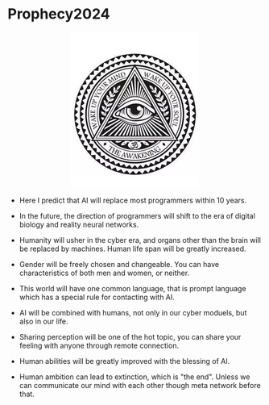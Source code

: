 # Prophecy2024

<p align="center">
  <img src="img/logo.png" alt="avatar">
</p>

- Here I predict that AI will replace most programmers within 10 years. 

- In the future, the direction of programmers will shift to the era of digital biology and reality neural networks.

- Humanity will usher in the cyber era, and organs other than the brain will be replaced by machines. Human life span will be greatly increased. 

- Gender will be freely chosen and changeable. You can have characteristics of both men and women, or neither.

- This world will have one common language, that is prompt language which has a special rule for contacting with AI. 

- AI will be combined with humans, not only in our cyber moduels, but also in our life.

- Sharing perception will be one of the hot topic, you can share your feeling with anyone through remote connection. 

- Human abilities will be greatly improved with the blessing of AI.

- Human ambition can lead to extinction, which is "the end". Unless we can communicate our mind with each other though meta network before that. 
